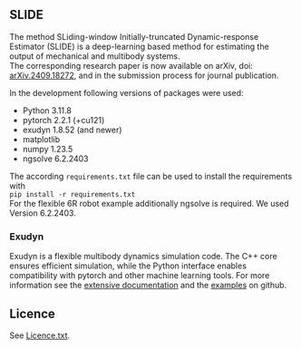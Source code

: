 ## SLIDE

The method SLiding-window Initially-truncated Dynamic-response Estimator (SLIDE) is a deep-learning based method for estimating the output of mechanical and multibody systems.   
The corresponding research paper is now available on arXiv, doi: [arXiv.2409.18272](https://doi.org/10.48550/arXiv.2409.18272), and in the submission process for journal publication. 

In the development following versions of packages were used: 
* Python 3.11.8
* pytorch 2.2.1 (+cu121)
* exudyn 1.8.52 (and newer)
* matplotlib 
* numpy 1.23.5  
* ngsolve 6.2.2403

The according `requirements.txt` file can be used to install the requirements with  
`pip install -r requirements.txt`   
For the flexible 6R robot example additionally ngsolve is required. We used Version 6.2.2403. 

### Exudyn
Exudyn is a flexible multibody dynamics simulation code. The C++ core ensures efficient simulation, while the Python interface enables compatibility with pytorch and other machine learning tools. 
For more information see the [extensive documentation](https://exudyn.readthedocs.io/en/latest/docs/RST/Exudyn.html) and the [examples](https://github.com/jgerstmayr/EXUDYN/tree/master/main/pythonDev/Examples) on github.

## Licence 
See [Licence.txt](Licence.txt).